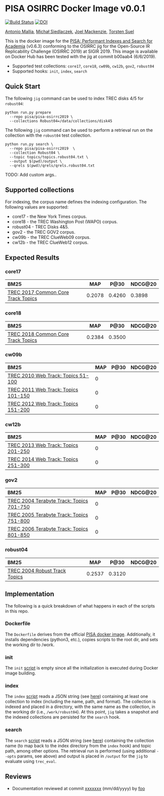 # PISA OSIRRC Docker Image v0.0.1

[![Build Status](https://travis-ci.com/osirrc/pisa-docker.svg?branch=master)](https://travis-ci.com/osirrc/pisa-docker)
[![DOI](https://zenodo.org/badge/179735565.svg)](https://zenodo.org/badge/latestdoi/179735565)

[Antonio Mallia](https://github.com/amallia), [Michał Siedlaczek](https://github.com/elshize), [Joel Mackenzie](https://github.com/JMMackenzie), [Torsten Suel](https://github.com/torstensuel)

This is the docker image for the [PISA: Performant Indexes and Search for Academia](https://github.com/pisa-engine/pisa) (v0.6.3) conforming to the OSIRRC jig for the Open-Source IR Replicability Challenge (OSIRRC 2019) at SIGIR 2019. This image is available on Docker Hub has been tested with the jig at commit b00aab4 (6/6/2019).

+ Supported test collections: `core17`, `core18`, `cw09b`, `cw12b`, `gov2`, `robust04`
+ Supported hooks: `init`, `index`, `search`

## Quick Start

The following `jig` command can be used to index TREC disks 4/5 for `robust04`:

```
python run.py prepare 
  --repo pisa/pisa-osirrc2019 \
  --collections Robust04=/data/collections/disk45
```

The following `jig` command can be used to perform a retrieval run on the collection with the `robust04` test collection.

```
python run.py search \
  --repo pisa/pisa-osirrc2019  \
  --collection Robust04 \
  --topic topics/topics.robust04.txt \
  --output $(pwd)/output \
  --qrels $(pwd)/qrels/qrels.robust04.txt
```

TODO: Add custom args..

## Supported collections

For indexing, the corpus name defines the indexing configuration. The following values are supported:

- core17 - the New York Times corpus. 
- core18 - the TREC Washington Post (WAPO) corpus. 
- robust04 - TREC Disks 4&5. 
- gov2 - the TREC GOV2 corpus.
- cw09b - the TREC ClueWeb09 corpus.
- cw12b - the TREC ClueWeb12 corpus.



## Expected Results


### core17

BM25                                    | MAP       | P@30      | NDCG@20 |
:---------------------------------------|-----------|-----------|---------|
[TREC 2017 Common Core Track Topics](https://trec.nist.gov/data/core/core_nist.txt)| 0.2078 | 0.4260 | 0.3898 |

### core18

BM25                                    | MAP       | P@30      | NDCG@20 |
:---------------------------------------|-----------|-----------|---------|
[TREC 2018 Common Core Track Topics](https://trec.nist.gov/data/core/topics2018.txt)| 0.2384 | 0.3500 |  |

### cw09b

BM25                                     | MAP       | P@30      | NDCG@20 |
:---------------------------------------|-----------|-----------|---------|
[TREC 2010 Web Track: Topics 51-100](http://trec.nist.gov/data/web/10/wt2010-topics.xml)| 0    | 
[TREC 2011 Web Track: Topics 101-150](http://trec.nist.gov/data/web/11/full-topics.xml)| 0    | 
[TREC 2012 Web Track: Topics 151-200](http://trec.nist.gov/data/web/12/full-topics.xml)| 0    | 

### cw12b

BM25                                     | MAP       | P@30      | NDCG@20 |
:---------------------------------------|-----------|-----------|---------|
[TREC 2013 Web Track: Topics 201-250](http://trec.nist.gov/data/web2013.html)| 0    | 
[TREC 2014 Web Track: Topics 251-300](http://trec.nist.gov/data/web2014.html)| 0    |

### gov2

BM25                                     |  MAP       | P@30      | NDCG@20 |
:---------------------------------------|------------|-----------|---------|
[TREC 2004 Terabyte Track: Topics 701-750](http://trec.nist.gov/data/terabyte04.html)| 0    | 
[TREC 2005 Terabyte Track: Topics 751-800](http://trec.nist.gov/data/terabyte05.html)| 0    | 
[TREC 2006 Terabyte Track: Topics 801-850](http://trec.nist.gov/data/terabyte06.html)| 0    | 

### robust04

BM25                                    | MAP       | P@30      | NDCG@20 |
:---------------------------------------|-----------|-----------|---------|
[TREC 2004 Robust Track Topics](http://trec.nist.gov/data/robust/04.testset.gz)| 0.2537    | 0.3120    | |

## Implementation

The following is a quick breakdown of what happens in each of the scripts in this repo.

### Dockerfile

The `Dockerfile` derives from the official [PISA docker image](https://github.com/pisa-engine/docker). Additionally, it installs dependencies (python3, etc.), copies scripts to the root dir, and sets the working dir to /work.


### init

The `init` [script](init) is empty since all the initialization is executed during Docker image building. 

### index

The `index` [script](index) reads a JSON string (see [here](https://github.com/osirrc/jig#index)) containing at least one collection to index (including the name, path, and format).
The collection is indexed and placed in a directory, with the same name as the collection, in the working dir (i.e., `/work/robust04`).
At this point, `jig` takes a snapshot and the indexed collections are persisted for the `search` hook.

### search

The `search` [script](search) reads a JSON string (see [here](https://github.com/osirrc/jig#search)) containing the collection name (to map back to the index directory from the `index` hook) and topic path, among other options.
The retrieval run is performed (using additional `--opts` params, see above) and output is placed in `/output` for the `jig` to evaluate using `trec_eval`.


## Reviews

+ Documentation reviewed at commit [xxxxxxx](https://github.com/osirrc/pisa-docker/commit/xxxxx) (mm/dd/yyyy) by [foo](https://github.com/foo/)

